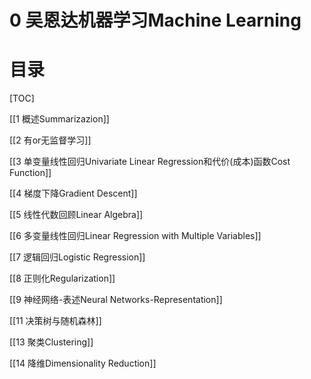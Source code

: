 # 0 吴恩达机器学习Machine Learning

# 目录

[TOC]

[[1 概述Summarizazion]]

[[2 有or无监督学习]]

[[3 单变量线性回归Univariate Linear Regression和代价(成本)函数Cost Function]]

[[4 梯度下降Gradient Descent]]

[[5 线性代数回顾Linear Algebra]]

[[6 多变量线性回归Linear Regression with Multiple Variables]]

[[7 逻辑回归Logistic Regression]]

[[8 正则化Regularization]]

[[9 神经网络-表述Neural Networks-Representation]]

[[11 决策树与随机森林]]

[[13 聚类Clustering]]

[[14 降维Dimensionality Reduction]]


